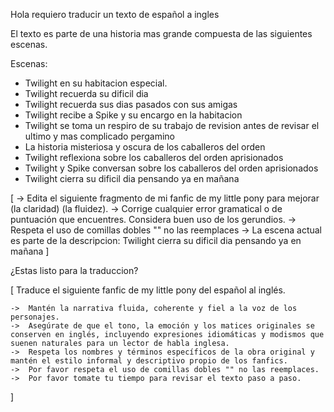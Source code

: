 Hola requiero traducir un texto de español a ingles

El texto es parte de una historia mas grande compuesta de las siguientes escenas.

Escenas:

- Twilight en su habitacion especial.
- Twilight recuerda su dificil dia 
- Twilight recuerda sus dias pasados con sus amigas
- Twilight recibe a Spike y su encargo en la habitacion
- Twilight se toma un respiro de su trabajo de revision antes de revisar el ultimo y mas complicado pergamino
- La historia misteriosa y oscura de los caballeros del orden
- Twilight reflexiona sobre los caballeros del orden aprisionados
- Twilight y Spike conversan sobre los caballeros del orden aprisionados
- Twilight cierra su dificil dia pensando ya en mañana

[
    -> Edita el siguiente fragmento de mi fanfic de my little pony para mejorar (la claridad) (la fluidez). 
    -> Corrige cualquier error gramatical o de puntuación que encuentres. Considera buen uso de los gerundios.
    -> Respeta el uso de comillas dobles "" no las reemplaces
    -> La escena actual es parte de la descripcion: Twilight cierra su dificil dia pensando ya en mañana
]

¿Estas listo para la traduccion?

[
    Traduce el siguiente fanfic de my little pony del español al inglés.

    ->  Mantén la narrativa fluida, coherente y fiel a la voz de los personajes. 
    ->  Asegúrate de que el tono, la emoción y los matices originales se conserven en inglés, incluyendo expresiones idiomáticas y modismos que suenen naturales para un lector de habla inglesa. 
    ->  Respeta los nombres y términos específicos de la obra original y mantén el estilo informal y descriptivo propio de los fanfics.
    ->  Por favor respeta el uso de comillas dobles "" no las reemplaces.
    ->  Por favor tomate tu tiempo para revisar el texto paso a paso.
]





